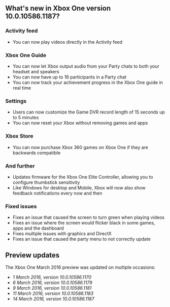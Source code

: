 ## What's new in Xbox One version 10.0.10586.1187?

### Activity feed
- You can now play videos directly in the Activity feed

### Xbox One Guide
- You can now let Xbox output audio from your Party chats to both your headset and speakers
- You can now have up to 16 participants in a Party chat
- You can now track your achievement progress in the Xbox One guide in real time

### Settings
- Users can now customize the Game DVR record length of 15 seconds up to 5 minutes
- You can now reset your Xbox without removing games and apps

### Xbox Store
- You can now purchase Xbox 360 games on Xbox One if they are backwards compatible

### And further
- Updates firmware for the Xbox One Elite Controller, allowing you to configure thumbstick sensitivity
- Like Windows for desktop and Mobile, Xbox will now also show feedback notifications every now and then

### Fixed issues
- Fixes an issue that caused the screen to turn green when playing videos
- Fixes an issue where the screen would flicker black in some games, apps and the dashboard
- Fixes multiple issues with graphics and DirectX
- Fixes an issue that caused the party menu to not correctly update

## Preview updates
The Xbox One March 2016 preview was updated on multiple occasions:

- _1 March 2016, version 10.0.10586.1170_
- _6 March 2016, version 10.0.10586.1179_
- _9 March 2016, version 10.0.10586.1181_
- _11 March 2016, version 10.0.10586.1183_
- _14 March 2016, version 10.0.10586.1187_
